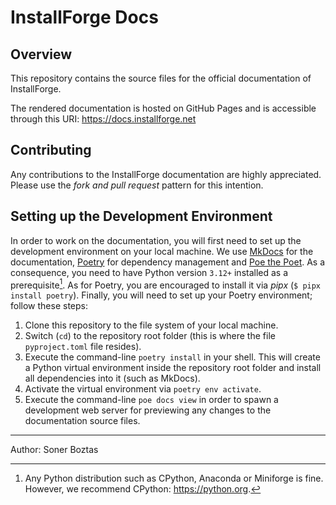 # InstallForge Docs

## Overview

This repository contains the source files for the official documentation of InstallForge.

The rendered documentation is hosted on GitHub Pages and is accessible through this URI: https://docs.installforge.net

## Contributing

Any contributions to the InstallForge documentation are highly appreciated.
Please use the _fork and pull request_ pattern for this intention.

## Setting up the Development Environment

In order to work on the documentation, you will first need to set up the development environment on your local machine.
We use [MkDocs](https://www.mkdocs.org/) for the documentation, [Poetry](https://python-poetry.org/) for dependency
management and [Poe the Poet](https://poethepoet.natn.io/index.html). As a consequence, you need to have Python version
`3.12+` installed as a prerequisite[^1]. As for Poetry, you are encouraged to install it via *pipx*
(`$ pipx install poetry`). Finally, you will need to set up your Poetry environment; follow these steps:

1. Clone this repository to the file system of your local machine.
2. Switch (`cd`) to the repository root folder (this is where the file `pyproject.toml` file resides).
3. Execute the command-line `poetry install` in your shell. This will create a Python virtual environment inside the
   repository root folder and install all dependencies into it (such as MkDocs).
4. Activate the virtual environment via `poetry env activate`. 
5. Execute the command-line `poe docs view` in order to spawn a development web server for previewing any
   changes to the documentation source files.

---

Author: Soner Boztas

[^1]: Any Python distribution such as CPython, Anaconda or Miniforge is fine. However, we recommend CPython: https://python.org.
